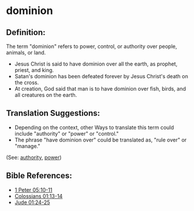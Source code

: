 # dominion #

## Definition: ##

The term "dominion" refers to power, control, or authority over people, animals, or land.

* Jesus Christ is said to have dominion over all the earth, as prophet, priest, and king.
* Satan's dominion has been defeated forever by Jesus Christ's death on the cross.
* At creation, God said that man is to have dominion over fish, birds, and all creatures on the earth.

## Translation Suggestions: ##

* Depending on the context, other Ways to translate this term could include "authority" or "power" or "control."
* The phrase "have dominion over" could be translated as, "rule over" or "manage."

(See: [authority](../kt/authority.md), [power](../kt/power.md))

## Bible References: ##

* [1 Peter 05:10-11](https://door43.org/en/bible/notes/1pe/05/10)
* [Colossians 01:13-14](https://door43.org/en/bible/notes/col/01/13)
* [Jude 01:24-25](https://door43.org/en/bible/notes/jud/01/24)

